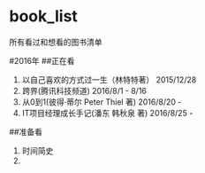 # book_list
所有看过和想看的图书清单

#2016年
##正在看
1. 以自己喜欢的方式过一生（林特特著）    2015/12/28
2. 跨界(腾讯科技频道)  2016/8/1 - 8/16
3. 从0到1(彼得·蒂尔 Peter Thiel 著) 2016/8/20 - 
4. IT项目经理成长手记(潘东 韩秋泉 著) 2016/8/25 -


##准备看
1. 时间简史
2. 


